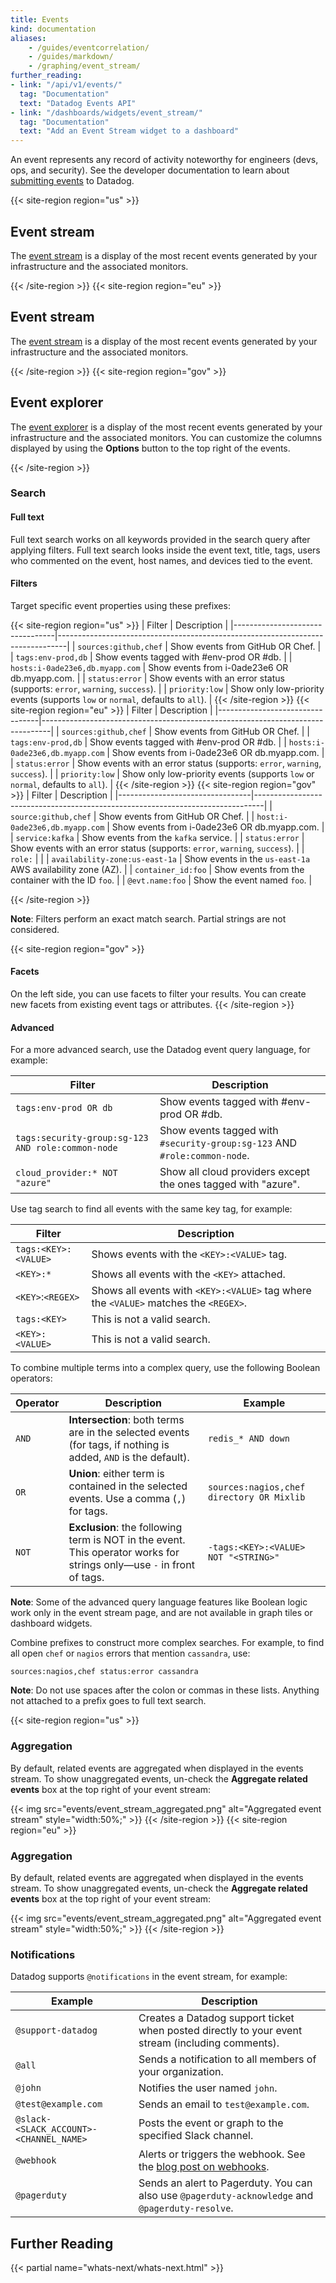 ```yaml
---
title: Events
kind: documentation
aliases:
    - /guides/eventcorrelation/
    - /guides/markdown/
    - /graphing/event_stream/
further_reading:
- link: "/api/v1/events/"
  tag: "Documentation"
  text: "Datadog Events API"
- link: "/dashboards/widgets/event_stream/"
  tag: "Documentation"
  text: "Add an Event Stream widget to a dashboard"
---
```


An event represents any record of activity noteworthy for engineers (devs, ops, and security). See the developer documentation to learn about [submitting events][1] to Datadog.

{{< site-region region="us" >}}
## Event stream

The [event stream][1] is a display of the most recent events generated by your infrastructure and the associated monitors.

[1]: https://app.datadoghq.com/event/stream
{{< /site-region >}}
{{< site-region region="eu" >}}
## Event stream

The [event stream][1] is a display of the most recent events generated by your infrastructure and the associated monitors.

[1]: https://app.datadoghq.eu/event/stream
{{< /site-region >}}
{{< site-region region="gov" >}}
## Event explorer

The [event explorer][1] is a display of the most recent events generated by your infrastructure and the associated monitors. You can customize the columns displayed by using the **Options** button to the top right of the events.

[1]: https://gov.datadoghq.com/event/stream
{{< /site-region >}}

### Search

#### Full text

Full text search works on all keywords provided in the search query after applying filters. Full text search looks inside the event text, title, tags, users who commented on the event, host names, and devices tied to the event.

#### Filters

Target specific event properties using these prefixes:


{{< site-region region="us" >}}
| Filter                          | Description                                                                    |
|---------------------------------|--------------------------------------------------------------------------------|
| `sources:github,chef`           | Show events from GitHub OR Chef.                                               |
| `tags:env-prod,db`              | Show events tagged with #env-prod OR #db.                                      |
| `hosts:i-0ade23e6,db.myapp.com` | Show events from i-0ade23e6 OR db.myapp.com.                                   |
| `status:error`                  | Show events with an error status (supports: `error`, `warning`, `success`).    |
| `priority:low`                  | Show only low-priority events (supports `low` or `normal`, defaults to `all`). |
{{< /site-region >}}
{{< site-region region="eu" >}}
| Filter                          | Description                                                                    |
|---------------------------------|--------------------------------------------------------------------------------|
| `sources:github,chef`           | Show events from GitHub OR Chef.                                               |
| `tags:env-prod,db`              | Show events tagged with #env-prod OR #db.                                      |
| `hosts:i-0ade23e6,db.myapp.com` | Show events from i-0ade23e6 OR db.myapp.com.                                   |
| `status:error`                  | Show events with an error status (supports: `error`, `warning`, `success`).    |
| `priority:low`                  | Show only low-priority events (supports `low` or `normal`, defaults to `all`). |
{{< /site-region >}}
{{< site-region region="gov" >}}
| Filter                          | Description                                                                    |
|---------------------------------|--------------------------------------------------------------------------------|
| `source:github,chef`           | Show events from GitHub OR Chef.                                               |
| `host:i-0ade23e6,db.myapp.com` | Show events from i-0ade23e6 OR db.myapp.com.                                   |
| `service:kafka`                | Show events from the `kafka` service.    |
| `status:error`                 | Show events with an error status (supports: `error`, `warning`, `success`).    |
| `role:`                        |     |
| `availability-zone:us-east-1a` | Show events in the `us-east-1a` AWS availability zone (AZ).  |
| `container_id:foo`             | Show events from the container with the ID `foo`.   |
| `@evt.name:foo`                | Show the event named `foo`.  |

{{< /site-region >}}

**Note**: Filters perform an exact match search. Partial strings are not considered.

{{< site-region region="gov" >}}
#### Facets

On the left side, you can use facets to filter your results. You can create new facets from existing event tags or attributes.
{{< /site-region >}}

#### Advanced

For a more advanced search, use the Datadog event query language, for example:

| Filter                                            | Description                                                               |
|---------------------------------------------------|---------------------------------------------------------------------------|
| `tags:env-prod OR db`                             | Show events tagged with #env-prod OR #db.                                 |
| `tags:security-group:sg-123 AND role:common-node` | Show events tagged with `#security-group:sg-123` AND `#role:common-node`. |
| `cloud_provider:* NOT "azure"`                    | Show all cloud providers except the ones tagged with "azure".             |

Use tag search to find all events with the same key tag, for example:

| Filter               | Description                                                                          |
|----------------------|--------------------------------------------------------------------------------------|
| `tags:<KEY>:<VALUE>` | Shows events with the `<KEY>:<VALUE>` tag.                                           |
| `<KEY>:*`            | Shows all events with the `<KEY>` attached.                                          |
| `<KEY>`:`<REGEX>`    | Shows all events with `<KEY>:<VALUE>` tag where the `<VALUE>` matches the `<REGEX>`. |
| `tags:<KEY>`         | This is not a valid search.                                                          |
| `<KEY>:<VALUE>`      | This is not a valid search.                                                          |

To combine multiple terms into a complex query, use the following Boolean operators:

| Operator | Description                                                                                                           | Example                                   |
|----------|-----------------------------------------------------------------------------------------------------------------------|-------------------------------------------|
| `AND`    | **Intersection**: both terms are in the selected events (for tags, if nothing is added, `AND` is the default).        | `redis_* AND down`                        |
| `OR`     | **Union**: either term is contained in the selected events. Use a comma (`,`) for tags.                               | `sources:nagios,chef directory OR Mixlib` |
| `NOT`    | **Exclusion**: the following term is NOT in the event. This operator works for strings only—use `-` in front of tags. | `-tags:<KEY>:<VALUE> NOT "<STRING>"`      |

**Note**: Some of the advanced query language features like Boolean logic work only in the event stream page, and are not available in graph tiles or dashboard widgets.

Combine prefixes to construct more complex searches. For example, to find all open `chef` or `nagios` errors that mention `cassandra`, use:

```text
sources:nagios,chef status:error cassandra
```

**Note**: Do not use spaces after the colon or commas in these lists. Anything not attached to a prefix goes to full text search.

{{< site-region region="us" >}}
### Aggregation

By default, related events are aggregated when displayed in the events stream. To show unaggregated events, un-check the **Aggregate related events** box at the top right of your event stream:

{{< img src="events/event_stream_aggregated.png" alt="Aggregated event stream"  style="width:50%;" >}}
{{< /site-region >}}
{{< site-region region="eu" >}}
### Aggregation

By default, related events are aggregated when displayed in the events stream. To show unaggregated events, un-check the **Aggregate related events** box at the top right of your event stream:

{{< img src="events/event_stream_aggregated.png" alt="Aggregated event stream"  style="width:50%;" >}}
{{< /site-region >}}

### Notifications

Datadog supports `@notifications` in the event stream, for example:

| Example                                 | Description                                                                                      |
|-----------------------------------------|--------------------------------------------------------------------------------------------------|
| `@support-datadog`                      | Creates a Datadog support ticket when posted directly to your event stream (including comments). |
| `@all`                                  | Sends a notification to all members of your organization.                                        |
| `@john`                                 | Notifies the user named `john`.                                                                  |
| `@test@example.com`                     | Sends an email to `test@example.com`.                                                            |
| `@slack-<SLACK_ACCOUNT>-<CHANNEL_NAME>` | Posts the event or graph to the specified Slack channel.                                         |
| `@webhook`                              | Alerts or triggers the webhook. See the [blog post on webhooks][3].                              |
| `@pagerduty`                            | Sends an alert to Pagerduty. You can also use `@pagerduty-acknowledge` and `@pagerduty-resolve`. |

## Further Reading

{{< partial name="whats-next/whats-next.html" >}}

[1]: /developers/events/
[2]: https://app.datadoghq.com/event/stream
[3]: https://www.datadoghq.com/blog/send-alerts-sms-customizable-webhooks-twilio
